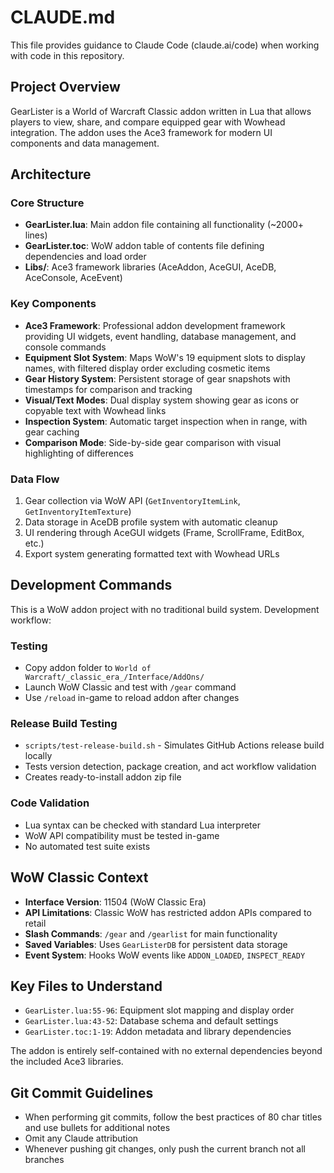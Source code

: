 # CLAUDE.md

This file provides guidance to Claude Code (claude.ai/code) when working with code in this repository.

## Project Overview

GearLister is a World of Warcraft Classic addon written in Lua that allows players to view, share, and compare equipped gear with Wowhead integration. The addon uses the Ace3 framework for modern UI components and data management.

## Architecture

### Core Structure
- **GearLister.lua**: Main addon file containing all functionality (~2000+ lines)
- **GearLister.toc**: WoW addon table of contents file defining dependencies and load order
- **Libs/**: Ace3 framework libraries (AceAddon, AceGUI, AceDB, AceConsole, AceEvent)

### Key Components
- **Ace3 Framework**: Professional addon development framework providing UI widgets, event handling, database management, and console commands
- **Equipment Slot System**: Maps WoW's 19 equipment slots to display names, with filtered display order excluding cosmetic items
- **Gear History System**: Persistent storage of gear snapshots with timestamps for comparison and tracking
- **Visual/Text Modes**: Dual display system showing gear as icons or copyable text with Wowhead links
- **Inspection System**: Automatic target inspection when in range, with gear caching
- **Comparison Mode**: Side-by-side gear comparison with visual highlighting of differences

### Data Flow
1. Gear collection via WoW API (`GetInventoryItemLink`, `GetInventoryItemTexture`)
2. Data storage in AceDB profile system with automatic cleanup
3. UI rendering through AceGUI widgets (Frame, ScrollFrame, EditBox, etc.)
4. Export system generating formatted text with Wowhead URLs

## Development Commands

This is a WoW addon project with no traditional build system. Development workflow:

### Testing
- Copy addon folder to `World of Warcraft/_classic_era_/Interface/AddOns/`
- Launch WoW Classic and test with `/gear` command
- Use `/reload` in-game to reload addon after changes

### Release Build Testing
- `scripts/test-release-build.sh` - Simulates GitHub Actions release build locally
- Tests version detection, package creation, and act workflow validation
- Creates ready-to-install addon zip file

### Code Validation
- Lua syntax can be checked with standard Lua interpreter
- WoW API compatibility must be tested in-game
- No automated test suite exists

## WoW Classic Context

- **Interface Version**: 11504 (WoW Classic Era)
- **API Limitations**: Classic WoW has restricted addon APIs compared to retail
- **Slash Commands**: `/gear` and `/gearlist` for main functionality
- **Saved Variables**: Uses `GearListerDB` for persistent data storage
- **Event System**: Hooks WoW events like `ADDON_LOADED`, `INSPECT_READY`

## Key Files to Understand

- `GearLister.lua:55-96`: Equipment slot mapping and display order
- `GearLister.lua:43-52`: Database schema and default settings
- `GearLister.toc:1-19`: Addon metadata and library dependencies

The addon is entirely self-contained with no external dependencies beyond the included Ace3 libraries.

## Git Commit Guidelines

- When performing git commits, follow the best practices of 80 char titles and use bullets for additional notes
- Omit any Claude attribution
- Whenever pushing git changes, only push the current branch not all branches
